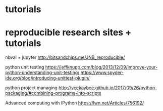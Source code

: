# tutorials

# reproducible research sites + tutorials

nbval + jupyter
http://bitsandchips.me/JNB_reproducible/

python unit testing
https://jeffknupp.com/blog/2013/12/09/improve-your-python-understanding-unit-testing/
https://www.spyder-ide.org/blog/introducing-unittest-plugin/

python project managing
http://veekaybee.github.io/2017/09/26/python-packaging/#combining-programs-into-scripts

Advanced computing with IPython
https://lwn.net/Articles/756192/

